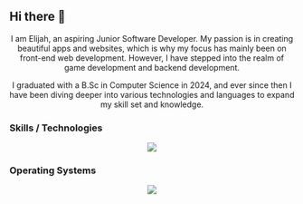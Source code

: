 ## Hi there 👋
<p align="center">I am Elijah, an aspiring Junior Software Developer. My passion is in creating beautiful apps and websites, which is why my focus has mainly been on front-end web development. However, I have stepped into the realm of game development and backend development.</p>
<p align="center">I graduated with a B.Sc in Computer Science in 2024, and ever since then I have been diving deeper into various technologies and languages to expand my skill set and knowledge.</p>

### Skills / Technologies
<p align="center">
  <img src="https://skillicons.dev/icons?i=git,github,java,js,c,cpp,cs,css,html,debian,godot,mongodb,mysql,nodejs,npm,react,tailwind" />
</p>

### Operating Systems
<p align="center">
  <img src="https://skillicons.dev/icons?i=windows,linux,debian" />
</p>

<!--
**elijahgott/elijahgott** is a ✨ _special_ ✨ repository because its `README.md` (this file) appears on your GitHub profile.

Here are some ideas to get you started:

- 🔭 I’m currently working on ...
- 🌱 I’m currently learning ...
- 👯 I’m looking to collaborate on ...
- 🤔 I’m looking for help with ...
- 💬 Ask me about ...
- 📫 How to reach me: ...
- 😄 Pronouns: ...
- ⚡ Fun fact: ...
-->

